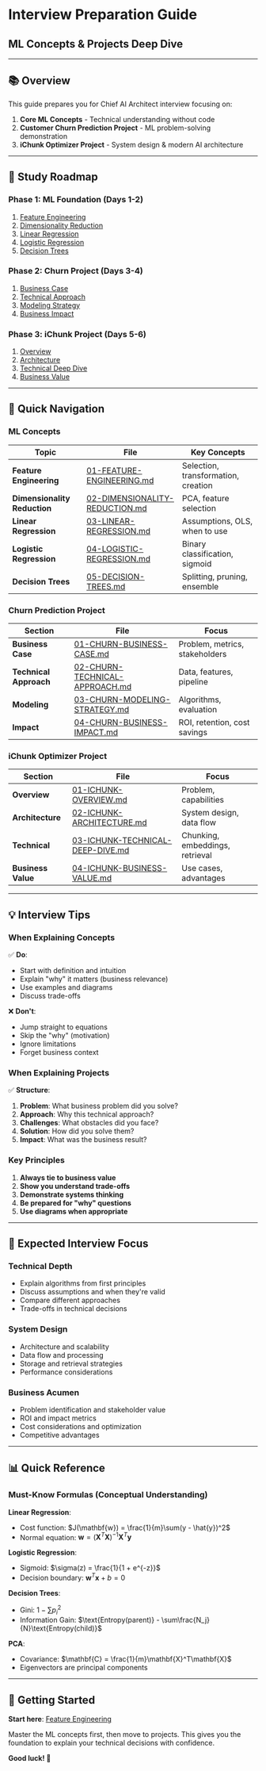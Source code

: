 # Interview Preparation Guide
## ML Concepts & Projects Deep Dive

---

## 📚 Overview

This guide prepares you for Chief AI Architect interview focusing on:
1. **Core ML Concepts** - Technical understanding without code
2. **Customer Churn Prediction Project** - ML problem-solving demonstration
3. **iChunk Optimizer Project** - System design & modern AI architecture

---

## 🎯 Study Roadmap

### Phase 1: ML Foundation (Days 1-2)
1. [Feature Engineering](01-ML-CONCEPTS/01-FEATURE-ENGINEERING.md)
2. [Dimensionality Reduction](01-ML-CONCEPTS/02-DIMENSIONALITY-REDUCTION.md)
3. [Linear Regression](01-ML-CONCEPTS/03-LINEAR-REGRESSION.md)
4. [Logistic Regression](01-ML-CONCEPTS/04-LOGISTIC-REGRESSION.md)
5. [Decision Trees](01-ML-CONCEPTS/05-DECISION-TREES.md)

### Phase 2: Churn Project (Days 3-4)
1. [Business Case](02-PROJECT-CHURN-PREDICTION/01-CHURN-BUSINESS-CASE.md)
2. [Technical Approach](02-PROJECT-CHURN-PREDICTION/02-CHURN-TECHNICAL-APPROACH.md)
3. [Modeling Strategy](02-PROJECT-CHURN-PREDICTION/03-CHURN-MODELING-STRATEGY.md)
4. [Business Impact](02-PROJECT-CHURN-PREDICTION/04-CHURN-BUSINESS-IMPACT.md)

### Phase 3: iChunk Project (Days 5-6)
1. [Overview](03-PROJECT-ICHUNK-OPTIMIZER/01-ICHUNK-OVERVIEW.md)
2. [Architecture](03-PROJECT-ICHUNK-OPTIMIZER/02-ICHUNK-ARCHITECTURE.md)
3. [Technical Deep Dive](03-PROJECT-ICHUNK-OPTIMIZER/03-ICHUNK-TECHNICAL-DEEP-DIVE.md)
4. [Business Value](03-PROJECT-ICHUNK-OPTIMIZER/04-ICHUNK-BUSINESS-VALUE.md)

---

## 📖 Quick Navigation

### ML Concepts

| Topic | File | Key Concepts |
|-------|------|--------------|
| **Feature Engineering** | [01-FEATURE-ENGINEERING.md](01-ML-CONCEPTS/01-FEATURE-ENGINEERING.md) | Selection, transformation, creation |
| **Dimensionality Reduction** | [02-DIMENSIONALITY-REDUCTION.md](01-ML-CONCEPTS/02-DIMENSIONALITY-REDUCTION.md) | PCA, feature selection |
| **Linear Regression** | [03-LINEAR-REGRESSION.md](01-ML-CONCEPTS/03-LINEAR-REGRESSION.md) | Assumptions, OLS, when to use |
| **Logistic Regression** | [04-LOGISTIC-REGRESSION.md](01-ML-CONCEPTS/04-LOGISTIC-REGRESSION.md) | Binary classification, sigmoid |
| **Decision Trees** | [05-DECISION-TREES.md](01-ML-CONCEPTS/05-DECISION-TREES.md) | Splitting, pruning, ensemble |

### Churn Prediction Project

| Section | File | Focus |
|---------|------|-------|
| **Business Case** | [01-CHURN-BUSINESS-CASE.md](02-PROJECT-CHURN-PREDICTION/01-CHURN-BUSINESS-CASE.md) | Problem, metrics, stakeholders |
| **Technical Approach** | [02-CHURN-TECHNICAL-APPROACH.md](02-PROJECT-CHURN-PREDICTION/02-CHURN-TECHNICAL-APPROACH.md) | Data, features, pipeline |
| **Modeling** | [03-CHURN-MODELING-STRATEGY.md](02-PROJECT-CHURN-PREDICTION/03-CHURN-MODELING-STRATEGY.md) | Algorithms, evaluation |
| **Impact** | [04-CHURN-BUSINESS-IMPACT.md](02-PROJECT-CHURN-PREDICTION/04-CHURN-BUSINESS-IMPACT.md) | ROI, retention, cost savings |

### iChunk Optimizer Project

| Section | File | Focus |
|---------|------|-------|
| **Overview** | [01-ICHUNK-OVERVIEW.md](03-PROJECT-ICHUNK-OPTIMIZER/01-ICHUNK-OVERVIEW.md) | Problem, capabilities |
| **Architecture** | [02-ICHUNK-ARCHITECTURE.md](03-PROJECT-ICHUNK-OPTIMIZER/02-ICHUNK-ARCHITECTURE.md) | System design, data flow |
| **Technical** | [03-ICHUNK-TECHNICAL-DEEP-DIVE.md](03-PROJECT-ICHUNK-OPTIMIZER/03-ICHUNK-TECHNICAL-DEEP-DIVE.md) | Chunking, embeddings, retrieval |
| **Business Value** | [04-ICHUNK-BUSINESS-VALUE.md](03-PROJECT-ICHUNK-OPTIMIZER/04-ICHUNK-BUSINESS-VALUE.md) | Use cases, advantages |

---

## 💡 Interview Tips

### When Explaining Concepts

✅ **Do**:
- Start with definition and intuition
- Explain "why" it matters (business relevance)
- Use examples and diagrams
- Discuss trade-offs

❌ **Don't**:
- Jump straight to equations
- Skip the "why" (motivation)
- Ignore limitations
- Forget business context

### When Explaining Projects

✅ **Structure**:
1. **Problem**: What business problem did you solve?
2. **Approach**: Why this technical approach?
3. **Challenges**: What obstacles did you face?
4. **Solution**: How did you solve them?
5. **Impact**: What was the business result?

### Key Principles

1. **Always tie to business value**
2. **Show you understand trade-offs**
3. **Demonstrate systems thinking**
4. **Be prepared for "why" questions**
5. **Use diagrams when appropriate**

---

## 🎯 Expected Interview Focus

### Technical Depth
- Explain algorithms from first principles
- Discuss assumptions and when they're valid
- Compare different approaches
- Trade-offs in technical decisions

### System Design
- Architecture and scalability
- Data flow and processing
- Storage and retrieval strategies
- Performance considerations

### Business Acumen
- Problem identification and stakeholder value
- ROI and impact metrics
- Cost considerations and optimization
- Competitive advantages

---

## 📊 Quick Reference

### Must-Know Formulas (Conceptual Understanding)

**Linear Regression**:
- Cost function: $J(\mathbf{w}) = \frac{1}{m}\sum(y - \hat{y})^2$
- Normal equation: $\mathbf{w} = (\mathbf{X}^T\mathbf{X})^{-1}\mathbf{X}^T\mathbf{y}$

**Logistic Regression**:
- Sigmoid: $\sigma(z) = \frac{1}{1 + e^{-z}}$
- Decision boundary: $\mathbf{w}^T\mathbf{x} + b = 0$

**Decision Trees**:
- Gini: $1 - \sum p_i^2$
- Information Gain: $\text{Entropy(parent)} - \sum\frac{N_j}{N}\text{Entropy(child)}$

**PCA**:
- Covariance: $\mathbf{C} = \frac{1}{m}\mathbf{X}^T\mathbf{X}$
- Eigenvectors are principal components

---

## 🚀 Getting Started

**Start here**: [Feature Engineering](01-ML-CONCEPTS/01-FEATURE-ENGINEERING.md)

Master the ML concepts first, then move to projects. This gives you the foundation to explain your technical decisions with confidence.

**Good luck! 🎉**

